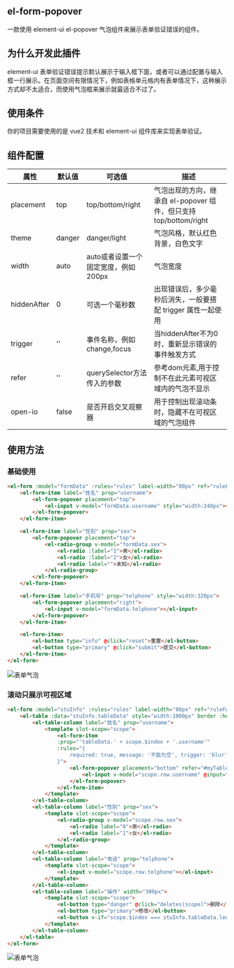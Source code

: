 ## el-form-popover
一款使用 element-ui el-popover 气泡组件来展示表单验证错误的组件。

## 为什么开发此插件

element-ui 表单验证错误提示默认展示于输入框下面，或者可以通过配置与输入框一行展示。在页面空间有限情况下，例如表格单元格内有表单情况下，这种展示方式却不太适合，而使用气泡框来展示就最适合不过了。


## 使用条件
你的项目需要使用的是 vue2 技术和 element-ui 组件库来实现表单验证。




## 组件配置
|  属性   | 默认值  | 可选值 |描述 |
|  ----  | ----  | ---- | ---- |
| placement  | top | top/bottom/right | 气泡出现的方向，继承自 el-popover 组件，但只支持top/bottom/right |
| theme  | danger | danger/light | 气泡风格，默认红色背景，白色文字 |
| width  | auto | auto或者设置一个固定宽度，例如200px | 气泡宽度 |
| hiddenAfter  | 0 | 可选一个毫秒数 | 出现错误后，多少毫秒后消失，一般要搭配 trigger 属性一起使用 |
| trigger  | '' | 事件名称，例如change,focus | 当hiddenAfter不为0时，重新显示错误的事件触发方式 |
| refer  | '' | querySelector方法传入的参数 | 参考dom元素,用于控制不在此元素可视区域内的气泡不显示 |
| open-io  | false | 是否开启交叉观察器 | 用于控制出现滚动条时，隐藏不在可视区域的气泡组件 |

## 使用方法

### 基础使用
```html
<el-form :model="formData" :rules="rules" label-width="80px" ref="ruleForm" :show-message="false">
    <el-form-item label="姓名" prop="username">
        <el-form-popover placement="top">
            <el-input v-model="formData.username" style="width:240px"></el-input>
        </el-form-popover>
    </el-form-item>

    <el-form-item label="性别" prop="sex">
        <el-form-popover placement="top">
            <el-radio-group v-model="formData.sex">
                <el-radio :label="1">男</el-radio>
                <el-radio :label="2">女</el-radio>
                <el-radio label="">未知</el-radio>
            </el-radio-group>
        </el-form-popover>	
    </el-form-item>

    <el-form-item label="手机号" prop="telphone" style="width:320px">
        <el-form-popover placement="right">
            <el-input v-model="formData.telphone"></el-input>
        </el-form-popover>
    </el-form-item>

    <el-form-item>
        <el-button type="info" @click="reset">重置</el-button>
        <el-button type="primary" @click="submit">提交</el-button>
    </el-form-item>
</el-form>
```

![表单气泡](https://github.com/saojun1024/formErrorMsg/blob/main/img/demo1.png)


### 滚动只展示可视区域
```html
<el-form :model="stuInfo" :rules="rules" label-width="80px" ref="ruleForm2" :show-message="false">
    <el-table :data="stuInfo.tableData" style="width:1000px" border :height="300" ref="table" id="myTable">
        <el-table-column label="姓名" prop="username">
            <template slot-scope="scope">
                <el-form-item 
                :prop="'tableData.' + scope.$index + '.username'"  
                :rules="{
                    required: true, message: '不能为空', trigger: 'blur'
                }">
                    <el-form-popover placement="bottom" refer="#myTable .el-table__body-wrapper" :open-io="true">
                        <el-input v-model="scope.row.username" @input="handleInput"></el-input>
                    </el-form-popover>
                </el-form-item>
            </template>
        </el-table-column>
        <el-table-column label="性别" prop="sex">
            <template slot-scope="scope">
                <el-radio-group v-model="scope.row.sex">
                    <el-radio label="0">男</el-radio>
                    <el-radio label="1">女</el-radio>
                </el-radio-group>
            </template>
        </el-table-column>
        <el-table-column label="电话" prop="telphone">
            <template slot-scope="scope">
                <el-input v-model="scope.row.telphone"></el-input>
            </template>
        </el-table-column>
        <el-table-column label="操作" width="300px">
            <template slot-scope="scope">
                <el-button type="danger" @click="deletes(scope)">删除</el-button>
                <el-button type="primary">修改</el-button>
                <el-button v-if="scope.$index === stuInfo.tableData.length-1" type="success" @click="add">增加</el-button>
            </template>
        </el-table-column>
    </el-table>
</el-form>
```

![表单气泡](https://github.com/saojun1024/formErrorMsg/blob/main/img/demo2.gif)










